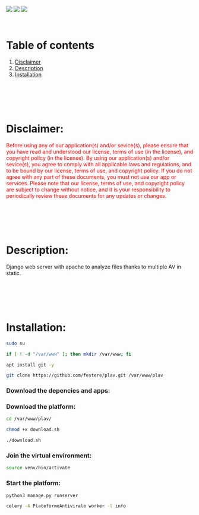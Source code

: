 ![](https://img.shields.io/badge/AV-red?style=for-the-badge)
![](https://img.shields.io/badge/linux-green?style=for-the-badge)
![](https://img.shields.io/badge/unix-gray?style=for-the-badge)

<br>

# Table of contents
1. [Disclaimer](#Disclaimer)
2. [Description](#Description)
3. [Installation](#Installation)
   
<br>
<br>
<br>
<br>

# <a name="Disclaimer">Disclaimer:</a>
<span style="color:red">Before using any of our application(s) and/or sevice(s), please ensure that you have read and understood our license, terms of use (in the license), and copyright policy (in the license). By using our application(s) and/or sevice(s), you agree to comply with all applicable laws and regulations, and to be bound by our license, terms of use, and copyright policy. If you do not agree with any part of these documents, you must not use our app or services. Please note that our license, terms of use, and copyright policy are subject to change without notice, and it is your responsibility to periodically review these documents for any updates or changes.</span>
   
<br>
<br>
<br>
<br>

# <a name="Description">Description:<a>
Django web server with apache to analyze files thanks to multiple AV in static.

<br>
<br>
<br>
<br>

# <a name="Installation">Installation:<a>

```bash
sudo su
````
```bash
if [ ! -d "/var/www" ]; then mkdir /var/www; fi
````
```bash
apt install git -y
````
```bash
git clone https://github.com/festere/plav.git /var/www/plav
````

### Download the depencies and apps:
### Download the platform:
```bash
cd /var/www/plav/
````
```bash
chmod +x download.sh
````
```bash
./download.sh
````

### Join the virtual environment:
```bash
source venv/bin/activate
````

### Start the platform:
```bash
python3 manage.py runserver
````
```bash
celery -A PlateformeAntivirale worker -l info
````
